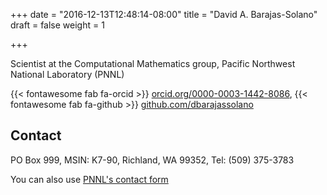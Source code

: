 +++
date = "2016-12-13T12:48:14-08:00"
title = "David A. Barajas-Solano"
draft = false
weight = 1

+++

Scientist at the Computational Mathematics group, Pacific Northwest National Laboratory (PNNL)

{{< fontawesome fab fa-orcid >}} [orcid.org/0000-0003-1442-8086](https://orcid.org/0000-0003-1442-8086), {{< fontawesome fab fa-github >}} [github.com/dbarajassolano](https://www.github.com/dbarajassolano)

Contact
-------

PO Box 999, MSIN: K7-90, Richland, WA 99352, Tel: (509) 375-3783

You can also use [PNNL's contact form](http://www.pnl.gov/contacts/staffinfo.asp?uid=D664D5FC7E6FA24AA01BB920EF77EDC8)
